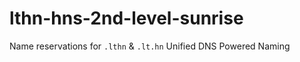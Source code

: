 # lthn-hns-2nd-level-sunrise

Name reservations for `.lthn` &amp; `.lt.hn` Unified DNS Powered Naming


